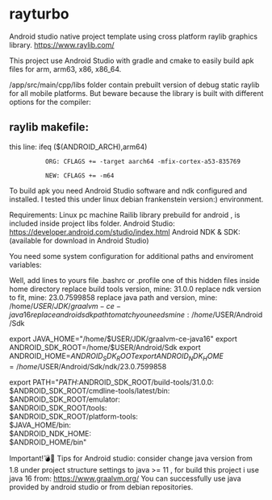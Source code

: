 # rayturbo
Android studio native project template using cross platform raylib graphics library.
https://www.raylib.com/

This project use Android Studio with gradle and cmake to easily build apk files for arm, arm63, x86, x86_64.

/app/src/main/cpp/libs folder contain prebuilt version of debug static raylib for all mobile platforms.
But beware because the library is built with different options for the compiler:

raylib makefile:
----------------

this line:  ifeq ($(ANDROID_ARCH),arm64)

              ORG: CFLAGS += -target aarch64 -mfix-cortex-a53-835769
              
              NEW: CFLAGS += -m64
              

To build apk you need Android Studio software and ndk configured and installed.
I tested this under linux debian frankenstein version:) environment.

Requirements:
Linux pc machine
Railib library prebuild for android , is included inside project libs folder.
Android Studio: https://developer.android.com/studio/index.html
Android NDK & SDK: (available for download in Android Studio)


You need some system configuration for additional paths and enviroment variables:

Well, add lines to yours file .bashrc or .profile one of this hidden files inside home directory
replace build tools version, mine: 31.0.0
replace ndk version to fit, mine: 23.0.7599858
replace java path and version, mine: /home/$USER/JDK/graalvm-ce-java16
replace android sdk path to match you needs mine:  /home/$USER/Android/Sdk

export JAVA_HOME="/home/$USER/JDK/graalvm-ce-java16"
export ANDROID_SDK_ROOT=/home/$USER/Android/Sdk
export ANDROID_HOME=$ANDROID_SDK_ROOT 
export ANDROID_NDK_HOME=/home/$USER/Android/Sdk/ndk/23.0.7599858

export PATH="$PATH:$ANDROID_SDK_ROOT/build-tools/31.0.0:\
$ANDROID_SDK_ROOT/cmdline-tools/latest/bin:\
$ANDROID_SDK_ROOT/emulator:\
$ANDROID_SDK_ROOT/tools:\
$ANDROID_SDK_ROOT/platform-tools:\
$JAVA_HOME/bin:\
$ANDROID_NDK_HOME:\
$ANDROID_HOME/bin"


Important!💣🧨 Tips for Android studio:  consider change java version from 1.8 under project structure settings to java >= 11 , for build this project i use java 16 from:  https://www.graalvm.org/
You can successfully use java provided by android studio or from debian repositories. 




